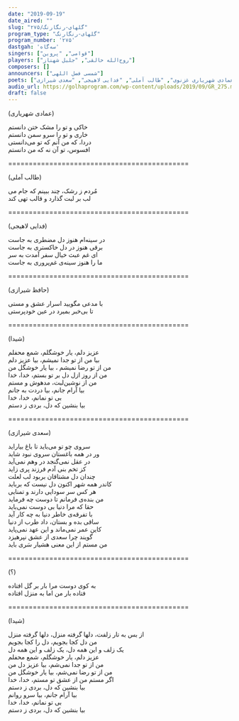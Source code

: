 ```yaml
---
date: "2019-09-19"
date_aired: ""
slug: "گلهای-رنگارنگ/۲۷۵"
program_type: "گلهای-رنگارنگ"
program_number: '۲۷۵'
dastgah: 'سه‌گاه'
singers: ["قوامی", "پروین"]
players: ["روح‌الله خالقی", "جلیل شهناز"]
composers: []
announcers: ["شمسی فضل اللهی"]
poets: ["حافظ شیرازی", "شیدا", "عمادی شهریاری غزنوی", "طالب آملی", "فدایی لاهیجی", "سعدی شیرازی"]
audio_url: https://golhaprogram.com/wp-content/uploads/2019/09/GR_275.mp3
draft: false
---
```


(عمادی شهریاری)  

خاکی و تو را مشک ختن دانستم  
خاری و تو را سرو سمن دانستم  
دردا، که من آنم که تو می‌دانستی  
افسوس، تو آن نه که من دانستم  

============================================  

(طالب آملی)  

مُردم ز رشک، چند ببینم که جام می  
لب بر لبت گذارد و قالب تهی کند  

============================================  

(فدایی لاهیجی)  

در سینه‌ام هنوز دل مضطری به جاست‌  
برقی هنوز در دل خاكستری به جاست  
ای غم عبث خیال سفر آمدت به سر  
ما را هنوز سینه‌ی غم‌پروری به جاست  

============================================  

(حافظ شیرازی)  

با مدعی مگویید اسرار عشق و مستی  
تا بی‌خبر بمیرد در عین خودپرستی  

============================================  

(شیدا)  

عزیز دلم، یار خوشگلم، شمع محفلم  
بیا من از تو جدا نمیشم، بیا عزیز دلم  
من از تو‌ رضا نمیشم ، بیا یار خوشگل من  
من از روز ازل دل بر تو بستم، خدا، خدا  
من از نوشین‌لبت، مدهوش و مستم  
بیا آرام جانم، بیا دردت به جانم  
بی تو نمانم، خدا، خدا  
بیا بنشین که دل، بردی ز دستم  

============================================  

(سعدی شیرازی)  

سروی چو تو می‌باید تا باغ بیاراید  
ور در همه باغستان سروی نبود شاید  
در عقل نمی‌گنجد در وهم نمی‌آید  
کز تخم بنی آدم فرزند پری زاید  
چندان دل مشتاقان بربود لب لعلت  
کاندر همه شهر اکنون دل نیست که برباید  
هر کس سر سودایی دارند و تمنایی  
من بنده‌ی فرمانم تا دوست چه فرماید  
حقا که مرا دنیا بی دوست نمی‌باید  
با تفرقه‌ی خاطر دنیا به چه کار آید  
ساقی بده و بستان، داد طرب از دنیا  
کاین عمر نمی‌ماند و این عهد نمی‌پاید  
گویند چرا سعدی از عشق نپرهیزد  
من مستم از این معنی هشیار سَری باید  

============================================  

(؟)  

به کوی دوست مرا بار بر گل افتاده  
فتاده بار من اما به منزل افتاده  

============================================  

(شیدا)  

از بس به تار زلفت، دلها گرفته منزل، دلها گرفته منزل  
من دل کجا بجویم، دل را کجا بجویم  
یک زلف و این همه دل، یک زلف و این همه دل  
عزیز دلم، یار خوشگلم، شمع محفلم  
من از تو جدا نمی‌شم، بیا عزیز دل من  
من از تو رضا نمی‌شم، بیا یار خوشگل من  
اگر مستم من از عشق تو مستم، خدا، خدا  
بیا بنشین که دل، بردی ز دستم  
بیا آرام جانم، بیا سرو روانم  
بی تو نمانم، خدا، خدا  
بیا بنشین که دل، بردی ز دستم  

